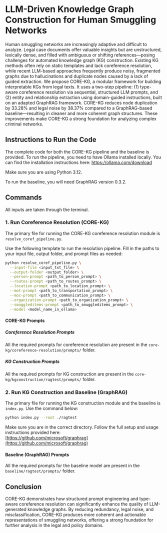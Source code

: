 # LLM-Driven Knowledge Graph Construction for Human Smuggling Networks

Human smuggling networks are increasingly adaptive and difficult to analyze. Legal case documents offer valuable insights but are unstructured, lexically dense, and filled with ambiguous or shifting references—posing challenges for automated knowledge graph (KG) construction. Existing KG methods often rely on static templates and lack coreference resolution, while recent LLM-based approaches frequently produce noisy, fragmented graphs due to hallucinations and duplicate nodes caused by a lack of guided extraction. We propose CORE-KG, a modular framework for building interpretable KGs from legal texts. It uses a two-step pipeline: (1) type-aware coreference resolution via sequential, structured LLM prompts, and (2) entity and relationship extraction using domain-guided instructions, built on an adapted GraphRAG framework. CORE-KG reduces node duplication by 33.28% and legal noise by 38.37% compared to a GraphRAG-based baseline—resulting in cleaner and more coherent graph structures. These improvements make CORE-KG a strong foundation for analyzing complex criminal networks.

## Instructions to Run the Code

The complete code for both the CORE-KG pipeline and the baseline is provided. To run the pipeline, you need to have Ollama installed locally. You can find the installation instructions here: https://ollama.com/download

Make sure you are using Python 3.12.

To run the baseline, you will need GraphRAG version 0.3.2.


## Commands

All inputs are taken through the terminal.

### 1. Run Coreference Resolution (CORE-KG)

The primary file for running the CORE-KG coreference resolution module is `resolve_coref_pipeline.py`.

Use the following template to run the resolution pipeline. Fill in the paths to your input file, output folder, and prompt files as needed:

```bash
python resolve_coref_pipeline.py \
  --input-file <input_txt_file> \
  --output-folder <output_folder> \
  --person-prompt <path_to_person_prompt> \
  --routes-prompt <path_to_routes_prompt> \
  --location-prompt <path_to_location_prompt> \
  --mot-prompt <path_to_transportation_prompt> \
  --moc-prompt <path_to_communication_prompt> \
  --organization-prompt <path_to_organization_prompt> \
  --smuggleditems-prompt <path_to_smuggleditems_prompt> \
  --model <model_name_in_ollama>
```

#### CORE-KG Prompts
##### Coreference Resolution Prompts
All the required prompts for coreference resolution are present in the `core-kg/coreference-resolution/prompts/` folder.

##### KG Construction Prompts
All the required prompts for KG construction are present in the `core-kg/kgconstruction/ragtest/prompts/` folder.

### 2. Run KG Construction and Baseline (GraphRAG)

The primary file for running the KG construction module and the baseline is `index.py`. Use the command below:

```bash
python index.py --root ./ragtest
```

Make sure you are in the correct directory. Follow the full setup and usage instructions provided here:  
[https://github.com/microsoft/graphrag](https://github.com/microsoft/graphrag)

#### Baseline (GraphRAG) Prompts
All the required prompts for the baseline model are present in the `baseline/ragtest/prompts/` folder.


## Conclusion

CORE-KG demonstrates how structured prompt engineering and type-aware coreference resolution can significantly enhance the quality of LLM-generated knowledge graphs. By reducing redundancy, legal noise, and misclassification, CORE-KG produces more coherent and actionable representations of smuggling networks, offering a strong foundation for further analysis in the legal and policy domains.
